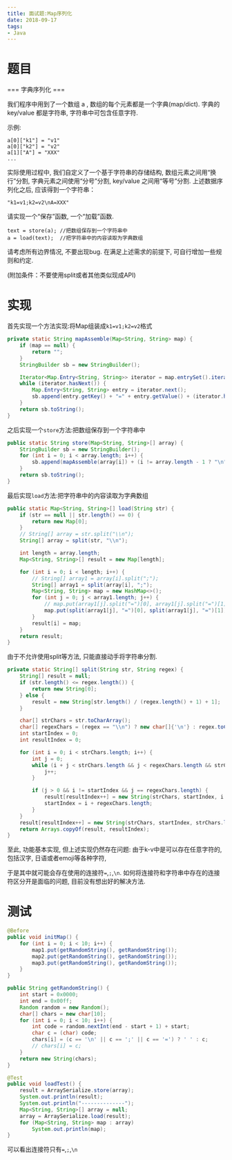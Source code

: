 ```yaml
---
title: 面试题:Map序列化
date: 2018-09-17
tags:
- Java
---
```

# 题目

=== 字典序列化 ===

我们程序中用到了一个数组 a , 数组的每个元素都是一个字典(map/dict).
字典的 key/value 都是字符串, 字符串中可包含任意字符.

示例:

    a[0]["k1"] = "v1"
    a[0]["k2"] = "v2"
    a[1]["A"] = "XXX"
    ...

实际使用过程中, 我们自定义了一个基于字符串的存储结构, 数组元素之间用“换行”分割, 
字典元素之间使用“分号”分割,  key/value 之间用“等号”分割.
上述数据序列化之后, 应该得到一个字符串：

    "k1=v1;k2=v2\nA=XXX"

请实现一个“保存”函数, 一个“加载”函数.

    text = store(a); //把数组保存到一个字符串中
    a = load(text);  //把字符串中的内容读取为字典数组

请考虑所有边界情况, 不要出现bug. 在满足上述需求的前提下, 可自行增加一些规则和约定.

(附加条件：不要使用split或者其他类似现成API)

# 实现

首先实现一个方法实现:将Map组装成`k1=v1;k2=v2`格式

```Java
private static String mapAssemble(Map<String, String> map) {
    if (map == null) {
        return "";
    }
    StringBuilder sb = new StringBuilder();

    Iterator<Map.Entry<String, String>> iterator = map.entrySet().iterator();
    while (iterator.hasNext()) {
        Map.Entry<String, String> entry = iterator.next();
        sb.append(entry.getKey() + "=" + entry.getValue() + (iterator.hasNext() ? ";" : ""));
    }
    return sb.toString();
}
```

之后实现一个`store`方法:把数组保存到一个字符串中

```Java
public static String store(Map<String, String>[] array) {
    StringBuilder sb = new StringBuilder();
    for (int i = 0; i < array.length; i++) {
        sb.append(mapAssemble(array[i]) + (i != array.length - 1 ? "\n" : ""));
    }
    return sb.toString();
}
```
最后实现`load`方法:把字符串中的内容读取为字典数组

```Java
public static Map<String, String>[] load(String str) {
    if (str == null || str.length() == 0) {
        return new Map[0];
    }
    // String[] array = str.split("\\n");
    String[] array = split(str, "\\n");

    int length = array.length;
    Map<String, String>[] result = new Map[length];

    for (int i = 0; i < length; i++) {
        // String[] array1 = array[i].split(";");
        String[] array1 = split(array[i], ";");
        Map<String, String> map = new HashMap<>();
        for (int j = 0; j < array1.length; j++) {
            // map.put(array1[j].split("=")[0], array1[j].split("=")[1]);
            map.put(split(array1[j], "=")[0], split(array1[j], "=")[1]);
        }
        result[i] = map;
    }
    return result;
}
```

由于不允许使用split等方法, 只能直接动手将字符串分割.

```Java
private static String[] split(String str, String regex) {
    String[] result = null;
    if (str.length() <= regex.length()) {
        return new String[0];
    } else {
        result = new String[str.length() / (regex.length() + 1) + 1];
    }

    char[] strChars = str.toCharArray();
    char[] regexChars = (regex == "\\n") ? new char[]{'\n'} : regex.toCharArray();
    int startIndex = 0;
    int resultIndex = 0;

    for (int i = 0; i < strChars.length; i++) {
        int j = 0;
        while (i + j < strChars.length && j < regexChars.length && strChars[i + j] == regexChars[j]) {
            j++;
        }

        if (j > 0 && i != startIndex && j == regexChars.length) {
            result[resultIndex++] = new String(strChars, startIndex, i - startIndex);
            startIndex = i + regexChars.length;
        }
    }
    result[resultIndex++] = new String(strChars, startIndex, strChars.length - startIndex);
    return Arrays.copyOf(result, resultIndex);
}
```

至此, 功能基本实现, 但上述实现仍然存在问题: 由于k-v中是可以存在任意字符的, 包括汉字, 日语或者emoji等各种字符, 

于是其中就可能会存在使用的连接符`=`,`;`,`\n`. 如何将连接符和字符串中存在的连接符区分开是面临的问题, 目前没有想出好的解决方法.

# 测试

```Java
@Before
public void initMap() {
    for (int i = 0; i < 10; i++) {
        map1.put(getRandomString(), getRandomString());
        map2.put(getRandomString(), getRandomString());
        map3.put(getRandomString(), getRandomString());
    }
}

public String getRandomString() {
    int start = 0x0000;
    int end = 0x00ff;
    Random random = new Random();
    char[] chars = new char[10];
    for (int i = 0; i < 10; i++) {
        int code = random.nextInt(end - start + 1) + start;
        char c = (char) code;
        chars[i] = (c == '\n' || c == ';' || c == '=') ? ' ' : c;
        // chars[i] = c;
    }
    return new String(chars);
}

@Test
public void loadTest() {
    result = ArraySerialize.store(array);
    System.out.println(result);
    System.out.println("--------------");
    Map<String, String>[] array = null;
    array = ArraySerialize.load(result);
    for (Map<String, String> map : array)
        System.out.println(map);
}
```

可以看出连接符只有`=`,`;`,`\n`

